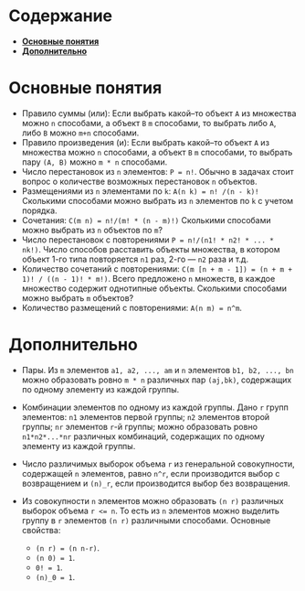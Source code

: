 # Содержание

- **[Основные понятия](#Основные-понятия)**
- **[Дополнительно](#Дополнительно)**

# Основные понятия

- Правило суммы (или): Если выбрать какой–то объект `A` из множества можно `n` способами, а объект `B` `m` способами, то выбрать либо `А`, либо `B` можно `m+n` способами.
- Правило произведения (и): Если выбрать какой–то объект `A` из множества можно `n` способами, а объект `B` `m` способами, то выбрать пару `(А, B)` можно `m * n` способами.
- Число перестановок из `n` элементов: `Р = n!`. Обычно в задачах стоит вопрос о количестве возможных перестановок `n` объектов.
- Размещениями из `n` элементами по `k`: `A(n k) = n! /(n - k)!` Сколькими способами можно выбрать из `n` элементов по `k` с учетом порядка.
- Сочетания: `C(m n) = n!/(m! * (n - m)!)` Сколькими способами можно выбрать из `n` объектов по `m`?
- Число перестановок с повторениями `P = n!/(n1! * n2! * ... * nk!)`. Число способов расставить объекты множества, в котором объект 1-го типа повторяется `n1` раз, 2-го — `n2` раза и т.д.
- Количество сочетаний с повторениями: `С(m [n + m - 1]) = (n + m + 1)! / ((n - 1)! * m!)`. Всего предложено `n` множеств, в каждое множество содержит однотипные объекты. Сколькими способами можно выбрать `m` объектов?
- Количество размещений с повторениями: `А(n m) = n^m`.

# Дополнительно

- Пары. Из `m` элементов `а1, a2, ..., am` и `n` элементов `b1, b2, ..., bn` можно образовать ровно `m * n` различных пар `(аj,bk)`, содержащих по одному элементу из каждой группы. 
- Комбинации элементов по одному из каждой группы. Дано `r` групп элементов: `n1` элементов первой группы; `n2` элементов второй группы; `nr` элементов `r`-й группы; можно образовать ровно `n1*n2*...*nr` различных комбинаций, содержащих по одному элементу из каждой группы.
- Число различимых выборок объема `r` из генеральной совокупности, содержащей `n` элементов, равно `n^r`, если производится выбор с возвращением и `(n)_r`, если производится выбор без возвращения.
- Из совокупности `n` элементов можно образовать `(n r)` различных выборок объема `r <= n`. То есть из `n` элементов можно выделить группу в `r` элементов `(n r)` различными способами. Основные свойства:

  - `(n r) = (n n-r)`.
  - `(n 0) = 1`.
  - `0! = 1`.
  - `(n)_0 = 1`.

